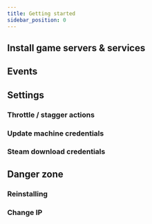 ```yaml
---
title: Getting started
sidebar_position: 0
---
```



## Install game servers & services

## Events

## Settings

### Throttle / stagger actions

### Update machine credentials

### Steam download credentials

## Danger zone

### Reinstalling

### Change IP